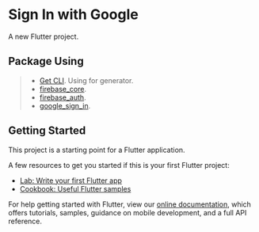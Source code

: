 # Sign In with Google

A new Flutter project.

## Package Using
> - [Get CLI](https://pub.dev/packages/get_cli/install). Using for generator.
> - [firebase_core](https://pub.dev/packages/firebase_core).
> - [firebase_auth](https://pub.dev/packages/firebase_auth).
> - [google_sign_in](https://pub.dev/packages/google_sign_in).

## Getting Started

This project is a starting point for a Flutter application.

A few resources to get you started if this is your first Flutter project:

- [Lab: Write your first Flutter app](https://flutter.dev/docs/get-started/codelab)
- [Cookbook: Useful Flutter samples](https://flutter.dev/docs/cookbook)

For help getting started with Flutter, view our
[online documentation](https://flutter.dev/docs), which offers tutorials,
samples, guidance on mobile development, and a full API reference.
